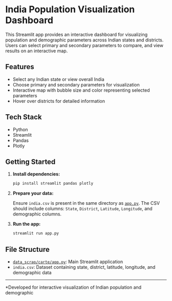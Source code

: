# India Population Visualization Dashboard

This Streamlit app provides an interactive dashboard for visualizing population and demographic parameters across Indian states and districts. Users can select primary and secondary parameters to compare, and view results on an interactive map.

## Features

- Select any Indian state or view overall India
- Choose primary and secondary parameters for visualization
- Interactive map with bubble size and color representing selected parameters
- Hover over districts for detailed information

## Tech Stack

- Python
- Streamlit
- Pandas
- Plotly

## Getting Started

1. **Install dependencies:**

   ```sh
   pip install streamlit pandas plotly
   ```

2. **Prepare your data:**

   Ensure `india.csv` is present in the same directory as [`app.py`](app.py). The CSV should include columns: `State`, `District`, `Latitude`, `Longitude`, and demographic columns.

3. **Run the app:**

   ```sh
   streamlit run app.py
   ```

## File Structure

- [`data_scrap/carte/app.py`](app.py): Main Streamlit application
- `india.csv`: Dataset containing state, district, latitude, longitude, and demographic data

---

*Developed for interactive visualization of Indian population and demographic
